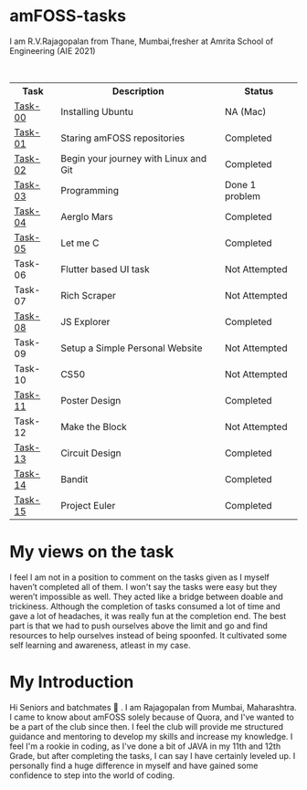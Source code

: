 # amFOSS-tasks
I am R.V.Rajagopalan from Thane, Mumbai,fresher at Amrita School of Engineering (AIE 2021)

<br>

<table>
<tr>
<th>Task</th>
<th>Description</th>
<th>Status</th>
</tr>

<tr>
<td><a href="https://github.com/rv602/amFOSS-tasks/tree/main/task-00">Task-00</a></td>
<td>Installing Ubuntu</td>
<td>NA (Mac) </td>
</tr>

<tr>
<td><a href="https://github.com/rv602/amFOSS-tasks/tree/main/task-01">Task-01</a></td>
<td>Staring amFOSS repositories</td>
<td>Completed</td>
</tr>

<tr>
<td><a href="https://github.com/rv602/amFOSS-tasks/tree/main/task-02">Task-02</a></td>
<td>Begin your journey with Linux and Git</td>
<td>Completed</td>
</tr>

<tr>
<td><a href="https://github.com/rv602/amFOSS-tasks/tree/main/task-03">Task-03</a></td>
<td>Programming</td>
<td>Done 1 problem</td>
</tr>

<tr>
<td><a href="https://github.com/rv602/amFOSS-tasks/tree/main/task-04">Task-04</a></td>
<td>Aerglo Mars</td>
<td>Completed</td>
</tr>

<tr>
<td><a href="https://github.com/rv602/amFOSS-tasks/tree/main/task-05">Task-05</a></td>
<td>Let me C</td>
<td>Completed</td>
</tr>

<tr>
<td>Task-06</td>
<td>Flutter based UI task</td>
<td>Not Attempted</td>
</tr>

<tr>
<td>Task-07</td>
<td>Rich Scraper</td>
<td>Not Attempted</td>
</tr>

<tr>
<td><a href="https://github.com/rv602/amFOSS-tasks/tree/main/task-08">Task-08</a></td>
<td>JS Explorer</td>
<td>Completed</td>
</tr>

<tr>
<td>Task-09</td>
<td>Setup a Simple Personal Website</td>
<td>Not Attempted</td>
</tr>

<tr>
<td>Task-10</td>
<td>CS50</td>
<td>Not Attempted</td>
</tr>

<tr>
<td><a href="https://github.com/rv602/amFOSS-tasks/tree/main/task-11">Task-11</a></td>
<td>Poster Design</td>
<td>Completed</td>
</tr>

<tr>
<td>Task-12</td>
<td>Make the Block</td>
<td>Not Attempted</td>
</tr>

<tr>
<td><a href="https://github.com/rv602/amFOSS-tasks/tree/main/task-13">Task-13</a></td>
<td>Circuit Design</td>
<td>Completed</td>
</tr>

<tr>
<td><a href="https://github.com/rv602/amFOSS-tasks/tree/main/task-14">Task-14</a></td>
<td>Bandit</td>
<td>Completed</td>
</tr>

<tr>
<td><a href="https://github.com/rv602/amFOSS-tasks/tree/main/task-15">Task-15</a></td>
<td>Project Euler</td>
<td>Completed</td>
</tr>

</table>

# My views on the task
I feel I am not in a position to comment on the tasks given as I myself haven’t completed all of them. I won't say the tasks were easy but they weren’t impossible as well. They acted like a bridge between doable and trickiness. Although the completion of tasks consumed a lot of time and gave a lot of headaches, it was really fun at the completion end. The best part is that we had to push ourselves above the limit and go and find resources to help ourselves instead of being spoonfed. It cultivated some self learning and awareness, atleast in my case.

# My Introduction
Hi Seniors and batchmates 👋 . I am Rajagopalan from Mumbai, Maharashtra. I came to know about amFOSS solely because of Quora, and I've wanted to be a part of the club since then. I feel the club will provide me structured guidance and mentoring to develop my skills and increase my knowledge. I feel I'm a rookie in coding, as I've done a bit of JAVA in my 11th and 12th Grade, but after completing the tasks, I can say I have certainly leveled up. I personally find a huge difference in myself and have gained some confidence to step into the world of coding.
